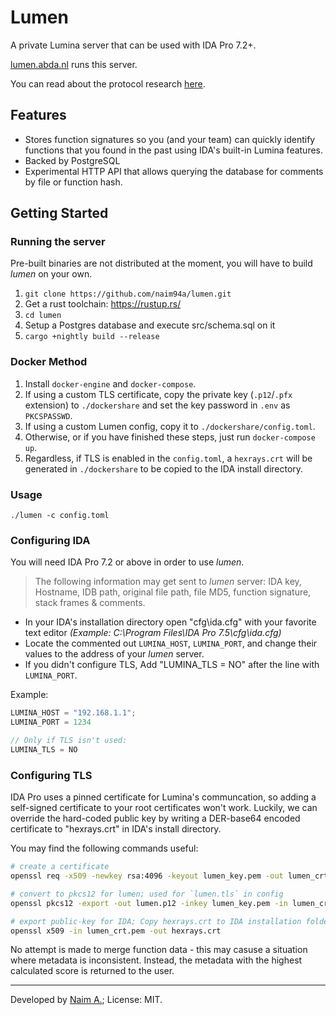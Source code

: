 # Lumen
A private Lumina server that can be used with IDA Pro 7.2+.

[lumen.abda.nl](https://lumen.abda.nl/) runs this server.

You can read about the protocol research [here](https://abda.nl/posts/introducing-lumen/).

## Features
- Stores function signatures so you (and your team) can quickly identify functions that you found in the past using IDA's built-in Lumina features.
- Backed by PostgreSQL
- Experimental HTTP API that allows querying the database for comments by file or function hash.

## Getting Started
### Running the server
Pre-built binaries are not distributed at the moment, you will have to build _lumen_ on your own. 

1. `git clone https://github.com/naim94a/lumen.git`
2. Get a rust toolchain: https://rustup.rs/
3. `cd lumen`
4. Setup a Postgres database and execute src/schema.sql on it
5. `cargo +nightly build --release`
### Docker Method
1. Install `docker-engine` and `docker-compose`.
2. If using a custom TLS certificate, copy the private key (`.p12`/`.pfx` extension) to `./dockershare` and set the key password in `.env` as `PKCSPASSWD`.
3. If using a custom Lumen config, copy it to `./dockershare/config.toml`.
4. Otherwise, or if you have finished these steps, just run `docker-compose up`.
5. Regardless, if TLS is enabled in the `config.toml`, a `hexrays.crt` will be generated in `./dockershare` to be copied to the IDA install directory.

### Usage
```
./lumen -c config.toml
```

### Configuring IDA
You will need IDA Pro 7.2 or above in order to use _lumen_.

> The following information may get sent to _lumen_ server: IDA key, Hostname, IDB path, original file path, file MD5, function signature, stack frames & comments.

- In your IDA's installation directory open "cfg\ida.cfg" with your favorite text editor _(Example: C:\Program Files\IDA Pro 7.5\cfg\ida.cfg)_
- Locate the commented out `LUMINA_HOST`, `LUMINA_PORT`, and change their values to the address of your _lumen_ server.
- If you didn't configure TLS, Add "LUMINA_TLS = NO" after the line with `LUMINA_PORT`.

Example:
```C
LUMINA_HOST = "192.168.1.1";
LUMINA_PORT = 1234

// Only if TLS isn't used:
LUMINA_TLS = NO
```

### Configuring TLS
IDA Pro uses a pinned certificate for Lumina's communcation, so adding a self-signed certificate to your root certificates won't work.
Luckily, we can override the hard-coded public key by writing a DER-base64 encoded certificate to "hexrays.crt" in IDA's install directory.

You may find the following commands useful:
```bash
# create a certificate
openssl req -x509 -newkey rsa:4096 -keyout lumen_key.pem -out lumen_crt.pem -days 365 -nodes

# convert to pkcs12 for lumen; used for `lumen.tls` in config
openssl pkcs12 -export -out lumen.p12 -inkey lumen_key.pem -in lumen_crt.pem

# export public-key for IDA; Copy hexrays.crt to IDA installation folder
openssl x509 -in lumen_crt.pem -out hexrays.crt
```

No attempt is made to merge function data - this may casuse a situation where metadata is inconsistent.
Instead, the metadata with the highest calculated score is returned to the user.


---

Developed by [Naim A.](https://github.com/naim94a); License: MIT.

